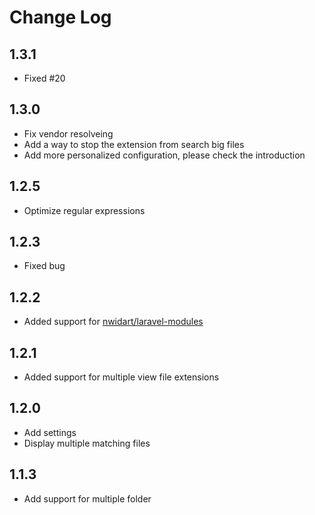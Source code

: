 # Change Log

## 1.3.1
- Fixed #20

## 1.3.0
- Fix vendor resolveing
- Add a way to stop the extension from search big files
- Add more personalized configuration, please check the introduction

## 1.2.5
- Optimize regular expressions

## 1.2.3
- Fixed bug

## 1.2.2
- Added support for [nwidart/laravel-modules](https://packagist.org/packages/nwidart/laravel-modules)

## 1.2.1
- Added support for multiple view file extensions

## 1.2.0
- Add settings
- Display multiple matching files

## 1.1.3
- Add support for multiple folder